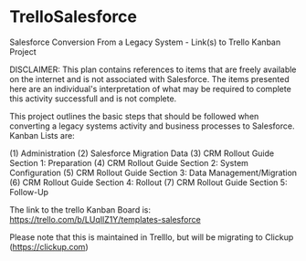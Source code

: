 # TrelloSalesforce
Salesforce Conversion From a Legacy System  - Link(s) to Trello Kanban Project

DISCLAIMER: This plan contains references to items that are freely available on the internet and is not associated with Salesforce.  The items presented here are an individual's interpretation of what may be required to complete this activity successfull and is not complete.  

This project outlines the basic steps that should be followed when converting a legacy systems activity and business processes to Salesforce. Kanban Lists are:

(1) Administration 
(2) Salesforce Migration Data 
(3) CRM Rollout Guide Section 1: Preparation 
(4) CRM Rollout Guide Section 2: System Configuration
(5) CRM Rollout Guide Section 3: Data Management/Migration 
(6) CRM Rollout Guide Section 4: Rollout (7) CRM Rollout Guide Section 5: Follow-Up

The link to the trello Kanban Board is:  https://trello.com/b/LUqIlZ1Y/templates-salesforce

Please note that this is maintained in Trelllo, but will be migrating to Clickup (https://clickup.com)
